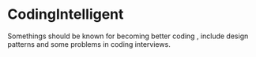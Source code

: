 # CodingIntelligent
Somethings should be known for becoming better coding , include design patterns and some problems in coding interviews.
